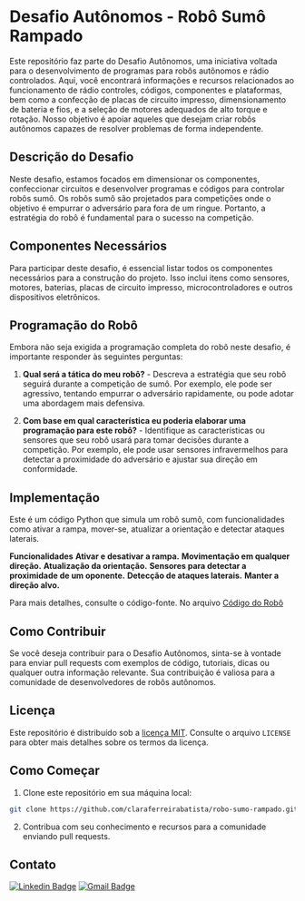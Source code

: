 # Desafio Autônomos - Robô Sumô Rampado

Este repositório faz parte do Desafio Autônomos, uma iniciativa voltada para o desenvolvimento de programas para robôs autônomos e rádio controlados. Aqui, você encontrará informações e recursos relacionados ao funcionamento de rádio controles, códigos, componentes e plataformas, bem como a confecção de placas de circuito impresso, dimensionamento de bateria e fios, e a seleção de motores adequados de alto torque e rotação. Nosso objetivo é apoiar aqueles que desejam criar robôs autônomos capazes de resolver problemas de forma independente.

## Descrição do Desafio

Neste desafio, estamos focados em dimensionar os componentes, confeccionar circuitos e desenvolver programas e códigos para controlar robôs sumô. Os robôs sumô são projetados para competições onde o objetivo é empurrar o adversário para fora de um ringue. Portanto, a estratégia do robô é fundamental para o sucesso na competição.

## Componentes Necessários

Para participar deste desafio, é essencial listar todos os componentes necessários para a construção do projeto. Isso inclui itens como sensores, motores, baterias, placas de circuito impresso, microcontroladores e outros dispositivos eletrônicos.

## Programação do Robô

Embora não seja exigida a programação completa do robô neste desafio, é importante responder às seguintes perguntas:

1. **Qual será a tática do meu robô?** - Descreva a estratégia que seu robô seguirá durante a competição de sumô. Por exemplo, ele pode ser agressivo, tentando empurrar o adversário rapidamente, ou pode adotar uma abordagem mais defensiva.

2. **Com base em qual característica eu poderia elaborar uma programação para este robô?** - Identifique as características ou sensores que seu robô usará para tomar decisões durante a competição. Por exemplo, ele pode usar sensores infravermelhos para detectar a proximidade do adversário e ajustar sua direção em conformidade.

## Implementação

Este é um código Python que simula um robô sumô, com funcionalidades como ativar a rampa, mover-se, atualizar a orientação e detectar ataques laterais.

**Funcionalidades**
**Ativar e desativar a rampa.**
**Movimentação em qualquer direção.**
**Atualização da orientação.**
**Sensores para detectar a proximidade de um oponente.**
**Detecção de ataques laterais.**
**Manter a direção alvo.**

Para mais detalhes, consulte o código-fonte. No arquivo [Código do Robô](codigo_do_robo.ipynb)


## Como Contribuir

Se você deseja contribuir para o Desafio Autônomos, sinta-se à vontade para enviar pull requests com exemplos de código, tutoriais, dicas ou qualquer outra informação relevante. Sua contribuição é valiosa para a comunidade de desenvolvedores de robôs autônomos.

## Licença

Este repositório é distribuído sob a [licença MIT](LICENSE). Consulte o arquivo `LICENSE` para obter mais detalhes sobre os termos da licença.

## Como Começar

1. Clone este repositório em sua máquina local:

```bash
git clone https://github.com/claraferreirabatista/robo-sumo-rampado.git
```
2. Contribua com seu conhecimento e recursos para a comunidade enviando pull requests.

## Contato

[![Linkedin Badge](https://img.shields.io/badge/-Clara%20Ferreira-ff512f?style=flat-square&logo=Linkedin&logoColor=white&color=blue&link=https://www.linkedin.com/in/clara-ferreira-batista/)](https://www.linkedin.com/in/clara-ferreira-batista/) 
[![Gmail Badge](https://img.shields.io/badge/-Email-ff512f?style=flat-square&logo=Gmail&logoColor=red&color=white&link=mailto:clarabatista@alunos.utfpr.edu.br)](mailto:clarabatista@alunos.utfpr.edu.br)